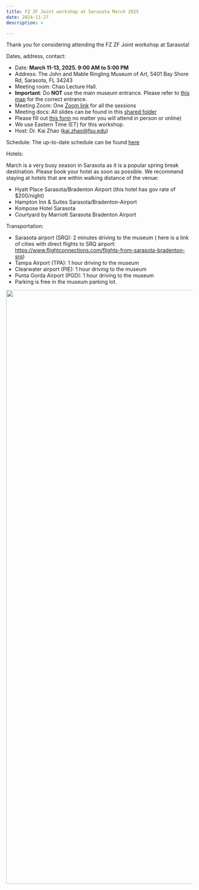 ```yaml
---
title: FZ ZF Joint workshop at Sarasota March 2025
date: 2024-11-27
description: >

---
```


Thank you for considering attending the FZ ZF Joint workshop at Sarasota!

Dates, address, contact:

+ Date: **March 11-13, 2025. 9:00 AM to 5:00 PM**
+ Address: The John and Mable Ringling Museum of Art, 5401 Bay Shore Rd, Sarasota, FL 34243
+ Meeting room: Chao Lecture Hall.
+ **Important**: Do **NOT** use the main museum entrance. Please refer to [this map](../Feb24FLMap.pdf) for the correct entrance.
+ Meeting Zoom: One [Zoom link](https://fsu.zoom.us/j/92984132878) for all the sessions
+ Meeting docs: All slides can be found in
  this [shared folder](https://drive.google.com/drive/folders/1WQhCd8xJXfZDjZXLHpsbSwnIgzOJ4hfA?usp=sharing)
+ Please fill
  out [this form](https://docs.google.com/forms/d/e/1FAIpQLSdnHtYUPhaH3oWdLR-2fvOYntP0VpODKWCOrjKEZfCZ9D4KYA/viewform?usp=sharing)
  no matter you will attend in person or online)
+ We use Eastern Time (ET) for this workshop.
+ Host: Dr. Kai Zhao (kai.zhao@fsu.edu)

Schedule:
The up-to-date schedule can be found [here](https://docs.google.com/presentation/d/1KVm9EtNz1m_CdyZcZut2TOnAfFG19SF5/edit#slide=id.g33dc39f11b1_0_0)

Hotels:

March is a very busy season in Sarasota as it is a popular spring break destination. Please book your hotel as soon as possible. 
We recommend staying at hotels that are within walking distance of the venue:
+ Hyatt Place Sarasota/Bradenton Airport (this hotel has gov rate of $200/night)
+ Hampton Inn & Suites Sarasota/Bradenton-Airport
+ Kompose Hotel Sarasota
+ Courtyard by Marriott Sarasota Bradenton Airport


Transportation:

+ Sarasota airport (SRQ): 2 minutes driving to the museum (
here is a link of cities with direct flights to SRQ airport: https://www.flightconnections.com/flights-from-sarasota-bradenton-srq)
+ Tampa Airport (TPA): 1 hour driving to the museum
+ Clearwater airport (PIE): 1 hour driving to the museum
+ Punta Gorda Airport (PGD): 1 hour driving to the museum 
+ Parking is free in the museum parking lot.

<img  src="../March25FL.jpeg" alt="" width="1600">